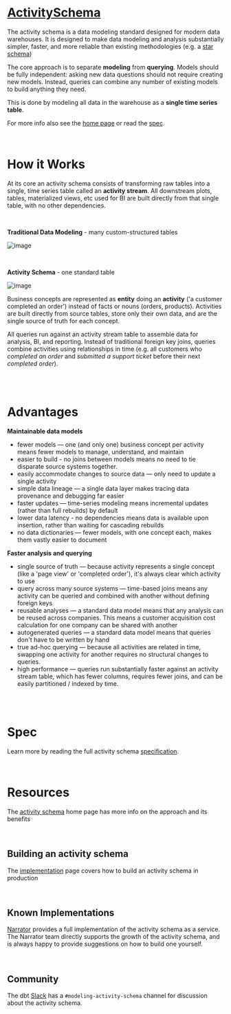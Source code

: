 # [ActivitySchema](https://www.activityschema.com)

The activity schema is a data modeling standard designed for modern data warehouses. It is designed to make data modeling and analysis substantially simpler, faster, and more reliable than existing methodologies (e.g. a [star schema](https://en.wikipedia.org/wiki/Star_schema))

The core approach is to separate **modeling** from **querying**. Models should be fully independent: asking new data questions should not require creating new models. Instead, queries can combine any number of existing models to build anything they need. 

This is done by modeling all data in the warehouse as a **single time series table**.

For more info also see the [home page](https://www.activityschema.com) or read the [spec](2.0.md).

<br/>

# How it Works

At its core an activity schema consists of transforming raw tables into a single, time series table called an **activity stream**. All downstream plots, tables, materialized views, etc used for BI are built directly from that single table, with no other dependencies. 

<br/>

**Traditional Data Modeling** - many custom-structured tables

![image](https://user-images.githubusercontent.com/1216989/206596911-e8256196-fe49-4e4d-b341-f9beae2883d0.png)

<br/>

**Activity Schema** - one standard table

![image](https://user-images.githubusercontent.com/1216989/206596986-ed60ff22-3425-42d3-89c6-240c8a7210ec.png)


Business concepts are represented as **entity** doing an **activity** ('a customer completed an order') instead of facts or nouns (orders, products). Activities are built directly from source tables, store only their own data, and are the single source of truth for each concept.

All queries run against an activity stream table to assemble data for analysis, BI, and reporting. Instead of traditional foreign key joins, queries combine activities using relationships in time (e.g. all customers who *completed an order* and *submitted a support ticket* before their next *completed order*). 

<br/>
<br/>

# Advantages

**Maintainable data models**

- fewer models — one (and only one) business concept per activity means fewer models to manage, understand, and maintain
- easier to build - no joins between models means no need to tie disparate source systems together.
- easily accommodate changes to source data  — only need to update a single activity
- simple data lineage — a single data layer makes tracing data provenance and debugging far easier
- faster updates — time-series modeling means incremental updates (rather than full rebuilds) by default
- lower data latency - no dependencies means data is available upon insertion, rather than waiting for cascading rebuilds
- no data dictionaries — fewer models, with one concept each, makes them vastly easier to document

**Faster analysis and querying**

- single source of truth — because activity represents a single concept (like a 'page view' or 'completed order'), it's always clear which activity to use
- query across many source systems — time-based joins means any activity can be queried and combined with another without defining foreign keys
- reusable analyses — a standard data model means that any analysis can be reused across companies. This means a customer acquisition cost calculation for one company can be shared with another
- autogenerated queries — a standard data model means that queries don't have to be written by hand
- true ad-hoc querying — because all activities are related in time, swapping one activity for another requires no structural changes to queries.
- high performance — queries run substantially faster against an activity stream table, which has fewer columns, requires fewer joins, and can be easily partitioned / indexed by time.

<br/>
<br/>

# Spec

Learn more by reading the full activity schema [specification](2.0.md).

<br/>


# Resources

The [activity schema](https://www.activityschema.com) home page has more info on the approach and its benefits

<br>

## Building an activity schema

The [implementation](implementation.md) page covers how to build an activity schema in production

<br>


## Known Implementations

[Narrator](https://www.narratordata.com) provides a full implementation of the activity schema as a service. The Narrator team directly supports the growth of the activity schema, and is always happy to provide suggestions on how to build one yourself. 

<br>

## Community

The dbt [Slack](https://www.getdbt.com/community/join-the-community/) has a `#modeling-activity-schema` channel for discussion about the activity schema. 